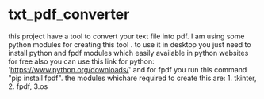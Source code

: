 # txt_pdf_converter
this project have a tool to convert your text file into pdf.
I am using some python modules for creating this tool .
to use it in desktop you just need to install python and fpdf modules which easily available in python websites for free
also you can use this link for python: 'https://www.python.org/downloads/'
and for fpdf you run this command "pip install fpdf".
the modules whichare required to create this are: 1. tkinter, 2. fpdf, 3.os 
